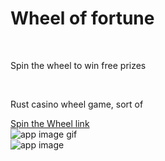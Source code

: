 <h1>Wheel of fortune</h1>
<br/>
<p>Spin the wheel to win free prizes</p>
<br/>
<p>Rust casino wheel game, sort of</p>
<a href="https://codmitu.github.io/spin-the-wheel/">Spin the Wheel link</a>
<br/>
<img src="https://github.com/codmitu/random-projects/blob/main/media-files/wheel.gif" alt="app image gif" /> 
<br/>
<img src="https://raw.githubusercontent.com/codmitu/random-projects/main/media-files/spin-the-wheel.jpg" alt="app image" /> 
